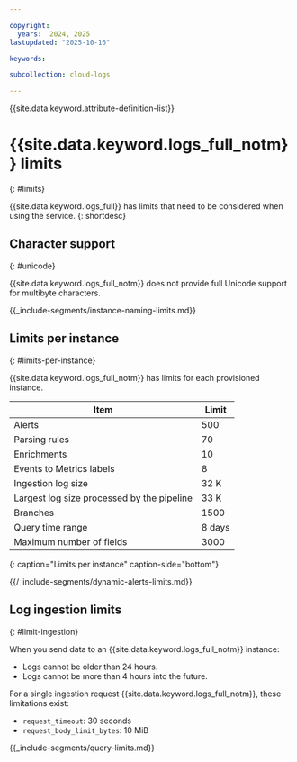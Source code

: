 ```yaml
---

copyright:
  years:  2024, 2025
lastupdated: "2025-10-16"

keywords:

subcollection: cloud-logs

---
```


{{site.data.keyword.attribute-definition-list}}

# {{site.data.keyword.logs_full_notm}} limits
{: #limits}

{{site.data.keyword.logs_full}} has limits that need to be considered when using the service.
{: shortdesc}

## Character support
{: #unicode}

{{site.data.keyword.logs_full_notm}} does not provide full Unicode support for multibyte characters.


{{_include-segments/instance-naming-limits.md}}

## Limits per instance
{: #limits-per-instance}

{{site.data.keyword.logs_full_notm}} has limits for each provisioned instance.

| Item | Limit |
|------|-------|
| Alerts | 500 |
| Parsing rules | 70 |
| Enrichments | 10 |
| Events to Metrics labels | 8 |
| Ingestion log size | 32 K |
| Largest log size processed by the pipeline | 33 K |
| Branches | 1500 |
| Query time range | 8 days |
| Maximum number of fields | 3000 |
{: caption="Limits per instance" caption-side="bottom"}


{{/_include-segments/dynamic-alerts-limits.md}}

## Log ingestion limits
{: #limit-ingestion}

When you send data to an {{site.data.keyword.logs_full_notm}} instance:
- Logs cannot be older than 24 hours.
- Logs cannot be more than 4 hours into the future.



For a single ingestion request {{site.data.keyword.logs_full_notm}}, these limitations exist:

* `request_timeout`: 30 seconds
* `request_body_limit_bytes`: 10 MiB


{{_include-segments/query-limits.md}}
